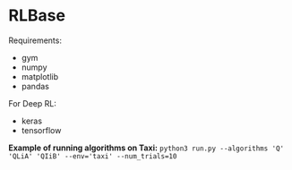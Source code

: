 # RLBase
Requirements:
- gym
- numpy
- matplotlib
- pandas

For Deep RL:
- keras
- tensorflow

**Example of running algorithms on Taxi:**
`python3 run.py --algorithms 'Q' 'QLiA' 'QIiB' --env='taxi' --num_trials=10`
